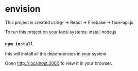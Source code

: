 # envision

This project is created using-
-> React
-> Firebase
-> face-api.js



To run this project on your local systems:
install node.js
### `npm install`
this will install all the dependencies in your system

Open [http://localhost:3000](http://localhost:3000) to view it in your browser.
